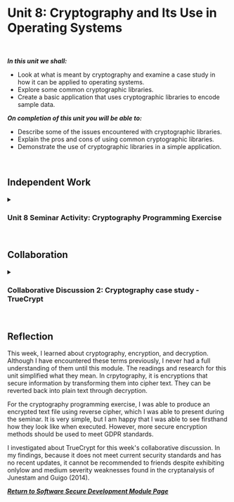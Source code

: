 <!--layout: page
title: "SSDCS Unit 8 "
permalink: /ssdcs_unit8-->

# Unit 8: Cryptography and Its Use in Operating Systems
<br>

_**In this unit we shall:** <br>_

- Look at what is meant by cryptography and examine a case study in how it can be applied to operating systems.<br>
- Explore some common cryptographic libraries.<br>
- Create a basic application that uses cryptographic libraries to encode sample data.<br>


_**On completion of this unit you will be able to:** <br>_
- Describe some of the issues encountered with cryptographic libraries.<br>
- Explain the pros and cons of using common cryptographic libraries.<br>
- Demonstrate the use of cryptographic libraries in a simple application.<br>
<br>

## Independent Work

<details><summary><h3>Unit 8 Seminar Activity: Cryptography Programming Exercise </h3></summary><br>  
Read the Cryptography with Python blog at tutorialspoint.com (link is in the reading list). Select one of the methods described/ examples given and create a python program that can take a short piece of text and encrypt it.

Create a python program (you can use the Jupyter Notebooks space) that can take a text file and output an encrypted version as a file in your folder on the system. Demonstrate your program operation in this week’s seminar session.

Answer the following questions in your e-portfolio:

Why did you select the algorithm you chose?
Would it meet the GDPR regulations? Justify your answer.
We will review your work from Unit 7 (Python Shell) in this week’s seminar, as well as this cryptography activity. There will also be an opportunity to review your team’s assignment progress during the seminar.
<br>
<img src="images/ssdcs_unit8_cryptography1.png?raw=true"/>
<img src="images/ssdcs_unit8_cryptography2.png?raw=true"/>
</details>

<!--<details><summary><h3>Activity 1: Exploring a Simple Python Shell</h3></summary><br>  
In this session, you will create a command shell in Python, and then run it and answer questions about it. You can use your chosen Jupyter Notebook space for your work.

Review the blogs at Praka (2018) and Szabo (n.d.) and then create a CLI/ shell that implements the following:

When you enter the command LIST it lists the contents of the current directory
The ADD command will add the following two numbers together and provide the result
The HELP command provides a list of commands available
The EXIT command exits the shell
Add suitable comments to your code and add the program to your e-portfolio. Be prepared to demonstrate it in the seminar session next week.

Run the shell you have created, try a few commands and then answer the questions below. Be prepared to discuss your answers in the seminar.

What are the two main security vulnerabilities with your shell?
What is one recommendation you would make to increase the security of the shell?
Add a section to your e-portfolio that provides a (pseudo)code example of changes you would make to the shell to improve its security.
Remember to also record your results, ideas and team discussions in your e-portfolio.
<br>
<br>
<img src="images/ssdcs_unit7_pythonshell1.png?raw=true"/>
<img src="images/ssdcs_unit7_pythonshell2.png?raw=true"/>
</details>

<details><summary><h3>Activity 2: Developing an API for a Distributed Environment</h3></summary><br>  
In this session, you will create a RESTful API which can be used to create and delete user records. Responses to the questions should be recorded in your e-portfolio.

You are advised to use these techniques to create an API for your team’s submission in Unit 11 and be prepared to demonstrate it during next week’s seminar (Unit 10). Remember that you can arrange a session with the tutor during office hours for more support, if required.

Using the Jupyter Notebook workspace, create a file named api.py and copy the following code into it (a copy is provided for upload to Codio/GitHub): You can install Jupyter Notebook on your local machine following these instructions or via the University of Essex Software Hub.

#source of code: Codeburst
<br>
<img src="images/ssdcs_unit7_pythonshell1.png?raw=true"/>
<img src="images/ssdcs_unit7_pythonshell2.png?raw=true"/>
</details><br>-->
<br>

## Collaboration
<details><summary><h3>Collaborative Discussion 2: Cryptography case study - TrueCrypt</h3></summary>
TrueCrypt was a popular and well-respected operating system add-on that could create encrypted volumes on a Windows and/or Linux system. In addition, it was also designed to create a complete, bootable volume that could encrypt the entire operating system and data for a Windows XP system. It was discontinued in 2014.<br>
<br>

Case Study: Read the TrueCrypt cryptanalysis by Junestam & Guigo (2014) (link is in the reading list) and then answer the following questions:<br>
<br>

The (anonymous) TrueCrypt authors have said “Using TrueCrypt is not secure as it may contain unfixed security issues” (TrueCrypt, 2014). Does the cryptanalysis provided above prove or disprove this assumption?
Would you be prepared to recommend TrueCrypt to a friend as a secure storage environment? What caveats (if any) would you add?
Remember to save this to your e-portfolio.<br>
<br>

Present an ontology design which captures the weaknesses of TrueCrypt, and organise them according to their severity. Expand the ontology design by considering the factors which will cause each weakness to become an issue from a user's perspective. For example, if a user wishes to encrypt a disk storing bank details using TrueCrypt, which weakness of the software might cause this specific user goal to be negatively impacted? <br>
<br>

<img src="images/ssdcs_unit8_initial1.jpg?raw=true"/>
<img src="images/ssdcs_unit8_initial2.jpg?raw=true"/>
<img src="images/ssdcs_unit8_initial3.jpg?raw=true"/>
<img src="images/ssdcs_unit8_initial4.jpg?raw=true"/>
</details><br>

## Reflection

This week, I learned about cryptography, encryption, and decryption. Although I have encountered these terms previously, I never had a full understanding of them until this module. The readings and research for this unit simplified what they mean. In crpytography, it is encryptions that secure information by transforming them into cipher text. They can be reverted back into plain text through decryption.<br>

For the cryptography programming exercise, I was able to produce an encrypted text file using reverse cipher, which I was able to present during the seminar. It is very simple, but I am happy that I was able to see firsthand how they look like when executed. However, more secure encryption methods should be used to meet GDPR standards. <br>

I investigated about TrueCrypt for this week's collaborative discussion. In my findings, because it does not meet current security standards and has no recent updates, it cannot be recommended to friends despite exhibiting onlylow and medium severity weaknesses found in the cryptanalysis of Junestam and Guigo (2014). <br>

**_[Return to Software Secure Development Module Page](https://patzsantos.github.io/e-portfolio-uoeo/ssdcs_landing)_**
